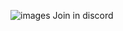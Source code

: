 ![images](https://github.com/PolitRP/.github/assets/100070910/17613153-dd6a-4f59-855e-a8c7f1851f31)
Join in discord
